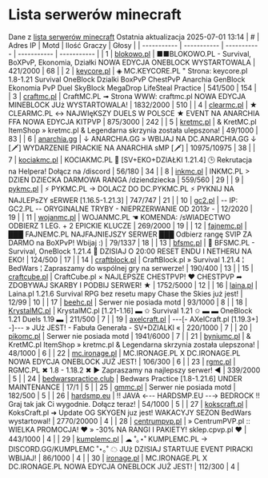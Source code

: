 
# Lista serwerów minecraft
Dane z [lista serwerów minecraft](https://mcserwery.pl/)
Ostatnia aktualizacja 2025-07-01 13:14
| # | Adres IP | Motd | Ilość Graczy | Głosy |
| ----------- | ----------- | ----------- | ----------- | ----------- |
| 1 | 	[blokowo.pl](https://mcserwery.pl/serwery/minecraft/98/) | ■■BLOKOWO.PL - Survival, BoXPvP, Ekonomia, Działki NOWA EDYCJA ONEBLOCK WYSTARTOWALA | 421/2000 | 68 |
| 2 | 	[keycore.pl](https://mcserwery.pl/serwery/minecraft/252/) | ◈ MC.KEYCORE.PL " Strona: keycore.pl 1.8-1.21 Survival OneBlock Dzialki BoxPvP ChestPvP Anarchia GenBlock Ekonomia PvP Duel SkyBlock MegaDrop LifeSteal Practice | 541/500 | 154 |
| 3 | 	[craftmc.pl](https://mcserwery.pl/serwery/minecraft/87/) | CraftMC.PL ➟ Strona WWW: craftmc.pl NOWA EDYCJA MINEBLOCK JUż WYSTARTOWALA! | 1832/2000 | 510 |
| 4 | 	[clearmc.pl](https://mcserwery.pl/serwery/minecraft/194/) | ★ CLEARMC.PL ↔ NAJWIęKSZY DUELS W POLSCE ★ EVENT NA ANARCHIA FFA  NOWA EDYCJA KITPVP | 875/3000 | 242 |
| 5 | 	[kretmc.pl](https://mcserwery.pl/serwery/minecraft/182/) | & KretMC.pl  ItemShop » kretmc.pl & Legendarna skrzynia została ulepszona! | 49/1000 | 83 |
| 6 | 	[anarchia.gg](https://mcserwery.pl/serwery/minecraft/14/) | ↓ ANARCHIA.GG » WBIJAJ NA DC.ANARCHIA.GG ↓ [🗡] WYDARZENIE PIRACKIE NA ANARCHIA ѕMP [🗡] | 10975/10975 | 38 |
| 7 | 	[kociakmc.pl](https://mcserwery.pl/serwery/minecraft/213/) | KOCIAKMC.PL 🚀 [SV+EKO+DZIAŁKI 1.21.4] 🕒 Rekrutacja na Helpera! Dołącz na /discord | 56/180 | 34 |
| 8 | 	[inkmc.pl](https://mcserwery.pl/serwery/minecraft/15/) | INKMC.PL > DZIEN DZIECKA DARMOWA RANGA /dziendziecka | 559/560 | 29 |
| 9 | 	[pykmc.pl](https://mcserwery.pl/serwery/minecraft/276/) | ⚡ PYKMC.PL → DOLACZ DO DC.PYKMC.PL ⚡ PYKNIJ NA NAJLEPѕZY ѕERWER [1.16.5-1.21.3] | 747/747 | 21 |
| 10 | 	[gc2.pl](https://mcserwery.pl/serwery/minecraft/107/) | -- IP: GC2.PL -- ORYGINALNE TRYBY - NIEPRZERWANIE OD 2013r - | 12/2020 | 19 |
| 11 | 	[wojanmc.pl](https://mcserwery.pl/serwery/minecraft/267/) | WOJANMC.PL ☚ KOMENDA: /sWIADECTWO ODBIERZ 1 LEG. + 2 EPICKIE KLUCZE | 269/2000 | 19 |
| 12 | 	[fajnemc.pl](https://mcserwery.pl/serwery/minecraft/100/) | ███ FAJNEMC.PL  NAJFAJNIEJSZY SERWER ███ Odbierz rangę SVIP ZA DARMO na BoXPvP! Wbijaj :) | 79/1337 | 18 |
| 13 | 	[bfsmc.pl](https://mcserwery.pl/serwery/minecraft/2/) | 🔪 BFSMC.PL - Survival, OneBlock 1.21.4 🔪 DZISIAJ O 20:00 RESET ENDU I NETHERU NA EKO! | 124/500 | 17 |
| 14 | 	[craftblock.pl](https://mcserwery.pl/serwery/minecraft/280/) | CraftBlock.pl » Survival 1.21.4 ¦ BedWars ¦ Zapraszamy do wspólnej gry na serwerze! | 190/400 | 13 |
| 15 | 	[craftcube.pl](https://mcserwery.pl/serwery/minecraft/196/) | CraftCube.pl × NAJLEPSZE CHESTPVP! ♥ CHESTPVP ➦ ZDOBYWAJ SKARBY I PODBIJ SERWER! ★ | 1752/5000 | 12 |
| 16 | 	[laina.pl](https://mcserwery.pl/serwery/minecraft/165/) | Laina.pl 1.21.6 Survival RPG bez resetu mapy Chase the Skies już jest! | 12/99 | 10 |
| 17 | 	[beehc.pl](https://mcserwery.pl/serwery/minecraft/227/) | Serwer nie posiada motd | 93/1000 | 8 |
| 18 | 	[KrystalMC.pl](https://mcserwery.pl/serwery/minecraft/202/) | KrystalMC.pl [1.21-1.16] ▬ ✩ Survival 1.21 ✩ ▬ ▬ OneBlock 1.21 Duels 1.19 ▬ | 211/500 | 7 |
| 19 | 	[axelcraft.pl](https://mcserwery.pl/serwery/minecraft/223/) | ---[- AXelCraft.pl [1.19.3+] -]--- » JUż JEST! - Fabuła Generała - SV+DZIALKI « | 220/1000 | 7 |
| 20 | 	[pikomc.pl](https://mcserwery.pl/serwery/minecraft/944/) | Serwer nie posiada motd | 1941/6000 | 7 |
| 21 | 	[byniumc.pl](https://mcserwery.pl/serwery/minecraft/157/) | & KretMC.pl  ItemShop » kretmc.pl & Legendarna skrzynia została ulepszona! | 48/1000 | 6 |
| 22 | 	[mc.ironage.pl](https://mcserwery.pl/serwery/minecraft/275/) | MC.IRONAGE.PL X DC.IRONAGE.PL  NOWA EDYCJA ONEBLOCK JUŻ JEST! | 106/300 | 6 |
| 23 | 	[rgmc.pl](https://mcserwery.pl/serwery/minecraft/34/) | RGMC.PL ✖ 1.8 - 1.18.2 ✖ ► Zapraszamy na najlepszy serwer! ◄ | 339/2000 | 5 |
| 24 | 	[bedwarspractice.club](https://mcserwery.pl/serwery/minecraft/283/) | Bedwars Practice [1.8-1.21.6] UNDER MAINTENANCE | 17/1 | 5 |
| 25 | 	[gmmc.pl](https://mcserwery.pl/serwery/minecraft/292/) | Serwer nie posiada motd | 182/500 | 5 |
| 26 | 	[hardsmp.eu](https://mcserwery.pl/serwery/minecraft/621/) | !! JAVA ←-- HARDSMP.EU --→ BEDROCK !! Graj tak jak Ci wygodnie. Dołącz teraz! | 54/1000 | 5 |
| 27 | 	[kokscraft.pl](https://mcserwery.pl/serwery/minecraft/1/) | KoksCraft.pl ➜ Update OG SKYGEN juz jest! WAKACYJY SEZON BedWars wystartowal! | 2770/20000 | 4 |
| 28 | 	[centrumpvp.pl](https://mcserwery.pl/serwery/minecraft/332/) | » CentrumPVP.pl :: WIELKA PROMOCJA! ❤ » -30% NA RANGI I PAKIETY! sklep.cpvp.pl ❤ | 443/1000 | 4 |
| 29 | 	[kumplemc.pl](https://mcserwery.pl/serwery/minecraft/421/) | ☁ ˚｡⋆˚ KUMPLEMC.PL → DISCORD.GG/KUMPLEMC  ˚⋆｡˚ ☁  JUż DZISIAJ STARTUJE EVENT PIRACKI WBIJAJ! | 86/1000 | 4 |
| 30 | 	[ironage.pl](https://mcserwery.pl/serwery/minecraft/741/) | MC.IRONAGE.PL X DC.IRONAGE.PL  NOWA EDYCJA ONEBLOCK JUŻ JEST! | 112/300 | 4 |
